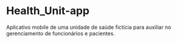 # Health_Unit-app
Aplicativo mobile de uma unidade de saúde fictícia para auxiliar no gerenciamento de funcionários e pacientes. 

